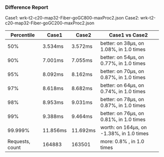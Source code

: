### Difference Report
Case1: wrk-t2-c20-map32-Fiber-goGC800-maxProc2.json
Case2: wrk-t2-c20-map32-Fiber-goGC200-maxProc2.json

|Percentile|Case1|Case2|Case1 vs Case2|
|---|---|---|---|
|50%|3.534ms|3.572ms|better: on 38µs, on 1.08%, in 1.0 times |
|90%|7.001ms|7.055ms|better: on 54µs, on 0.77%, in 1.0 times |
|95%|8.092ms|8.162ms|better: on 70µs, on 0.87%, in 1.0 times |
|97%|8.618ms|8.682ms|better: on 64µs, on 0.74%, in 1.0 times |
|98%|8.953ms|9.031ms|better: on 78µs, on 0.87%, in 1.0 times |
|99%|9.388ms|9.464ms|better: on 76µs, on 0.81%, in 1.0 times |
|99.999%|11.856ms|11.692ms|worth: on 164µs, on -1.38%, in 1.0 times |
|Requests, count|164883|163501|more: 0.8% , in 1.0 times |
